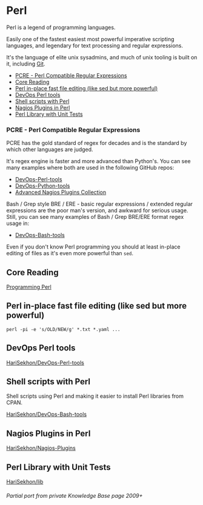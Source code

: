 # Perl

Perl is a legend of programming languages.

Easily one of the fastest easiest most powerful imperative scripting languages, and legendary
for text processing and regular expressions.

It's the language of elite unix sysadmins, and much of unix tooling is built on it, including [Git](git.md).

<!-- INDEX_START -->
  - [PCRE - Perl Compatible Regular Expressions](#pcre---perl-compatible-regular-expressions)
- [Core Reading](#core-reading)
- [Perl in-place fast file editing (like sed but more powerful)](#perl-in-place-fast-file-editing-like-sed-but-more-powerful)
- [DevOps Perl tools](#devops-perl-tools)
- [Shell scripts with Perl](#shell-scripts-with-perl)
- [Nagios Plugins in Perl](#nagios-plugins-in-perl)
- [Perl Library with Unit Tests](#perl-library-with-unit-tests)
<!-- INDEX_END -->

### PCRE - Perl Compatible Regular Expressions

PCRE has the gold standard of regex for decades and is the standard by which other languages are judged.

It's regex engine is faster and more advanced than Python's. You can see many examples where both are used in the
following GitHub repos:

- [DevOps-Perl-tools](https://github.com/HariSekhon/DevOps-Perl-tools)
- [DevOps-Python-tools](https://github.com/HariSekhon/DevOps-Python-tools)
- [Advanced Nagios Plugins Collection](https://github.com/HariSekhon/Nagios-Plugins)

Bash / Grep style BRE / ERE - basic regular expressions / extended regular expressions are the poor man's version, and
awkward for serious usage. Still, you can see many examples of Bash / Grep BRE/ERE format regex usage in:

- [DevOps-Bash-tools](https://github.com/HariSekhon/DevOps-Bash-tools)

Even if you don't know Perl programming you should at least in-place editing of files as it's even more powerful than `sed`.

## Core Reading

[Programming Perl](https://www.amazon.com/Programming-Perl-Unmatched-processing-scripting/dp/0596004923/)

## Perl in-place fast file editing (like sed but more powerful)

```shell
perl -pi -e 's/OLD/NEW/g' *.txt *.yaml ...
```

## DevOps Perl tools

[HariSekhon/DevOps-Perl-tools](https://github.com/HariSekhon/DevOps-Perl-tools)

## Shell scripts with Perl

Shell scripts using Perl and making it easier to install Perl libraries from CPAN.

[HariSekhon/DevOps-Bash-tools](https://github.com/HariSekhon/DevOps-Bash-tools)

## Nagios Plugins in Perl

[HariSekhon/Nagios-Plugins](https://github.com/HariSekhon/Nagios-Plugins)

## Perl Library with Unit Tests

[HariSekhon/lib](https://github.com/HariSekhon/lib)

###### Partial port from private Knowledge Base page 2009+
